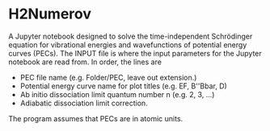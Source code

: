 # H2Numerov

A Jupyter notebook designed to solve the time-independent Schrödinger equation for vibrational energies and wavefunctions of potential energy curves (PECs). The INPUT file is where the input parameters for the Jupyter notebook are read from. In order, the lines are  
* PEC file name (e.g. Folder/PEC, leave out extension.)
* Potential energy curve name for plot titles (e.g. EF, B''Bbar, D)
* Ab initio dissociation limit quantum number n (e.g. 2, 3, ...)
* Adiabatic dissociation limit correction.

The program assumes that PECs are in atomic units.
